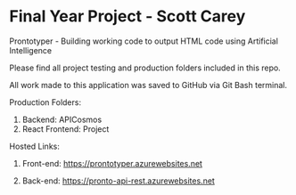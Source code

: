 # Final Year Project - Scott Carey 
Prontotyper - Building working code to output HTML code using Artificial Intelligence


Please find all project testing and production folders included in this repo. 

All work made to this application was saved to GitHub via Git Bash terminal.

Production Folders: 

1. Backend: APICosmos
2. React Frontend: Project


Hosted Links:

1. Front-end: https://prontotyper.azurewebsites.net

2. Back-end: https://pronto-api-rest.azurewebsites.net
